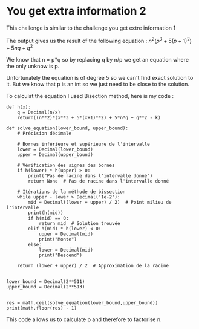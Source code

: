 
# You get extra information 2

This challenge is similar to the challenge you get extre information 1

The output gives us the result of the following equation : $`n^2(p^3 + 5(p+1)^2) + 5nq + q^2`$

We know that n = p*q so by replacing q by n/p we get an equation where the only unknow is p.

Unfortunately the equation is of degree 5 so we can't find exact solution to it. 
But we know that p is an int so we just need to be close to the solution.

To calculat the equation I used Bisection method, here is my code :

```
def h(x):
    q = Decimal(n/x)
    return((n**2)*(x**3 + 5*(x+1)**2) + 5*n*q + q**2 - k)

def solve_equation(lower_bound, upper_bound):
    # Précision décimale

    # Bornes inférieure et supérieure de l'intervalle
    lower = Decimal(lower_bound)
    upper = Decimal(upper_bound)

    # Vérification des signes des bornes
    if h(lower) * h(upper) > 0:
        print("Pas de racine dans l'intervalle donné")
        return None  # Pas de racine dans l'intervalle donné

    # Itérations de la méthode de bissection
    while upper - lower > Decimal('1e-2'):
        mid = Decimal((lower + upper) / 2)  # Point milieu de l'intervalle
        print(h(mid))
        if h(mid) == 0:
            return mid  # Solution trouvée
        elif h(mid) * h(lower) < 0:
            upper = Decimal(mid)
            print("Monte")
        else:
            lower = Decimal(mid)
            print("Descend")

    return (lower + upper) / 2  # Approximation de la racine


lower_bound = Decimal(2**511)
upper_bound = Decimal(2**513)


res = math.ceil(solve_equation(lower_bound,upper_bound))
print(math.floor(res) - 1)
```

This code allows us to calculate p and therefore to factorise n. 
